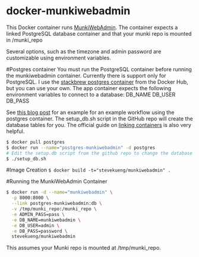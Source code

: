 docker-munkiwebadmin
==========

This Docker container runs [MunkiWebAdmin](https://code.google.com/p/munki/wiki/MunkiWebAdmin).
The container expects a linked PostgreSQL database container and that your munki repo is mounted
in /munki_repo

Several options, such as the timezone and admin password are customizable using environment variables.

#Postgres container
You must run the PostgreSQL container before running the munkiwebadmin container.
Currently there is support only for PostgreSQL.
I use the [stackbrew postgres container](https://registry.hub.docker.com/_/postgres/) from the Docker Hub, but you can use your own. The app container expects the following environment variables to connect to a database:
DB_NAME
DB_USER
DB_PASS

See [this blog post](http://davidamick.wordpress.com/2014/07/19/docker-postgresql-workflow/) for an example for an example workflow using the postgres container.
The setup_db.sh script in the GitHub repo will create the database tables for you.
The official guide on [linking containers](https://docs.docker.com/userguide/dockerlinks/) is also very helpful.

```bash
$ docker pull postgres
$ docker run --name="postgres-munkiwebadmin" -d postgres
# Edit the setup.db script from the github repo to change the database name, user and password before running it.
$ ./setup_db.sh
```

#Image Creation
```$ docker build -t="stevekueng/munkiwebadmin" .```

#Running the MunkiWebAdmin Container

```bash
$ docker run -d --name="munkiwebadmin" \
  -p 8000:8000 \
  --link postgres-munkiwebadmin:db \
  -v /tmp/munki_repo:/munki_repo \
  -e ADMIN_PASS=pass \
  -e DB_NAME=munkiwebadmin \
  -e DB_USER=admin \
  -e DB_PASS=password \
  stevekueng/munkiwebadmin
```
This assumes your Munki repo is mounted at /tmp/munki_repo.

